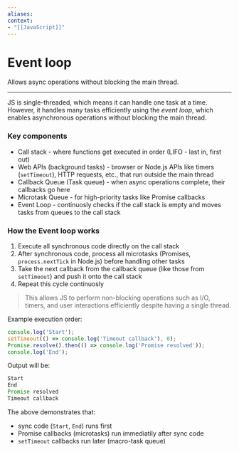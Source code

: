 ```yaml
---
aliases:
context:
- "[[JavaScript]]"
---
```


# Event loop

Allows async operations without blocking the main thread.

---
JS is single-threaded, which means it can handle one task at a time.
However, it handles many tasks efficiently using the *event loop*, which enables asynchronous operations without blocking the main thread.

### Key components

- Call stack - where functions get executed in order (LIFO - last in, first out)
- Web APIs (background tasks) - browser or Node.js APIs like timers (`setTimeout`), HTTP requests, etc., that run outside the main thread
- Callback Queue (Task queue) - when async operations complete, their callbacks go here
- Microtask Queue - for high-priority tasks like Promise callbacks
- Event Loop - continuosly checks if the call stack is empty and moves tasks from queues to the call stack


### How the Event loop works

1. Execute all synchronous code directly on the call stack
2. After synchronous code, process all microtasks (Promises, `process.nextTick` in Node.js) before handling other tasks
3. Take the next callback from the callback queue (like those from `setTimeout`) and push it onto the call stack
4. Repeat this cycle continuosly

> This allows JS to perform non-blocking operations such as I/O, timers, and user interactions efficiently despite having a single thread.

Example execution order:
```js
console.log('Start');
setTimeout(() => console.log('Timeout callback'), 0);
Promise.resolve().then(() => console.log('Promise resolved'));
console.log('End');
```

Output will be:
```js
Start
End
Promise resolved
Timeout callback
```

The above demonstrates that:
- sync code (`Start`, `End`) runs first
- Promise callbacks (microtasks) run immediatily after sync code
- `setTimeout` callbacks run later (macro-task queue)
